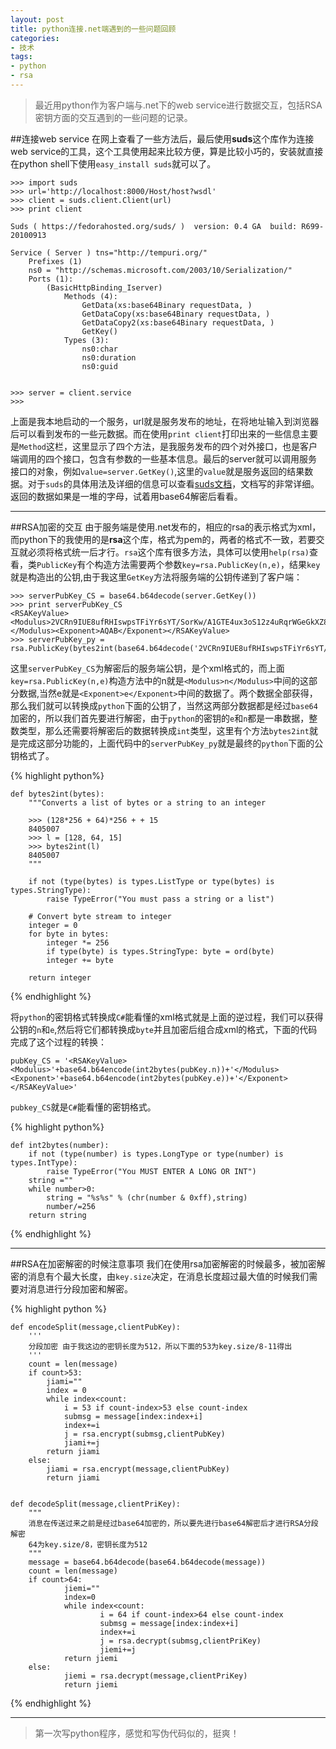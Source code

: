 ```yaml
---
layout: post
title: python连接.net端遇到的一些问题回顾
categories:
- 技术
tags:
- python 
- rsa
---
```

>最近用python作为客户端与.net下的web service进行数据交互，包括RSA密钥方面的交互遇到的一些问题的记录。

##连接web service
在网上查看了一些方法后，最后使用**suds**这个库作为连接web service的工具，这个工具使用起来比较方便，算是比较小巧的，安装就直接在python shell下使用`easy_install suds`就可以了。
	
	>>> import suds
	>>> url='http://localhost:8000/Host/host?wsdl'
	>>> client = suds.client.Client(url)
	>>> print client

	Suds ( https://fedorahosted.org/suds/ )  version: 0.4 GA  build: R699-20100913

	Service ( Server ) tns="http://tempuri.org/"
   		Prefixes (1)
      	ns0 = "http://schemas.microsoft.com/2003/10/Serialization/"
   		Ports (1):
      		(BasicHttpBinding_Iserver)
         		Methods (4):
            		GetData(xs:base64Binary requestData, )
            		GetDataCopy(xs:base64Binary requestData, )
		            GetDataCopy2(xs:base64Binary requestData, )
		            GetKey()
		        Types (3):
		            ns0:char
		            ns0:duration
		            ns0:guid


	>>> server = client.service
	>>> 
	
上面是我本地启动的一个服务，url就是服务发布的地址，在将地址输入到浏览器后可以看到发布的一些元数据。而在使用`print client`打印出来的一些信息主要是`Method`这栏，这里显示了四个方法，是我服务发布的四个对外接口，也是客户端调用的四个接口，包含有参数的一些基本信息。最后的server就可以调用服务接口的对象，例如`value=server.GetKey()`,这里的`value`就是服务返回的结果数据。对于`suds`的具体用法及详细的信息可以查看[suds文档](https://fedorahosted.org/suds/wiki/Documentation)，文档写的非常详细。返回的数据如果是一堆的字母，试着用base64解密后看看。

---
##RSA加密的交互
由于服务端是使用.net发布的，相应的rsa的表示格式为xml，而python下的我使用的是**rsa**这个库，格式为pem的，两者的格式不一致，若要交互就必须将格式统一后才行。`rsa`这个库有很多方法，具体可以使用`help(rsa)`查看，类`PublicKey`有个构造方法需要两个参数`key=rsa.PublicKey(n,e)`，结果`key`就是构造出的公钥,由于我这里`GetKey`方法将服务端的公钥传递到了客户端：
	
	>>> serverPubKey_CS = base64.b64decode(server.GetKey())
	>>> print serverPubKey_CS
	<RSAKeyValue><Modulus>2VCRn9IUE8ufRHIswpsTFiYr6sYT/SorKw/A1GTE4ux3oS12z4uRqrWGeGkXZ8q68HvmCFSn4h5xS+yvN17Fnw==</Modulus><Exponent>AQAB</Exponent></RSAKeyValue>	
	>>> serverPubKey_py = rsa.PublicKey(bytes2int(base64.b64decode('2VCRn9IUE8ufRHIswpsTFiYr6sYT/SorKw/A1GTE4ux3oS12z4uRqrWGeGkXZ8q68HvmCFSn4h5xS+yvN17Fnw==')),bytes2int(base64.b64decode('AQAB')))
这里`serverPubKey_CS`为解密后的服务端公钥，是个xml格式的，而上面`key=rsa.PublicKey(n,e)`构造方法中的n就是`<Modulus>n</Modulus>`中间的这部分数据,当然e就是`<Exponent>e</Exponent>`中间的数据了。两个数据全部获得，那么我们就可以转换成`python`下面的公钥了，当然这两部分数据都是经过`base64`加密的，所以我们首先要进行解密，由于`python`的密钥的`e`和`n`都是一串数据，整数类型，那么还需要将解密后的数据转换成`int`类型，这里有个方法`bytes2int`就是完成这部分功能的，上面代码中的`serverPubKey_py`就是最终的`python`下面的公钥格式了。

{% highlight python%}

	def bytes2int(bytes):
	    """Converts a list of bytes or a string to an integer
	 
	    >>> (128*256 + 64)*256 + + 15
	    8405007
	    >>> l = [128, 64, 15]
	    >>> bytes2int(l)
	    8405007
	    """
	 
	    if not (type(bytes) is types.ListType or type(bytes) is types.StringType):
	        raise TypeError("You must pass a string or a list")
	 
	    # Convert byte stream to integer
	    integer = 0
	    for byte in bytes:
	        integer *= 256
	        if type(byte) is types.StringType: byte = ord(byte)
	        integer += byte
	 
	    return integer
{% endhighlight %}

将`python`的密钥格式转换成`C#`能看懂的xml格式就是上面的逆过程，我们可以获得公钥的`n`和`e`,然后将它们都转换成`byte`并且加密后组合成xml的格式，下面的代码完成了这个过程的转换：
	
	pubKey_CS = '<RSAKeyValue><Modulus>'+base64.b64encode(int2bytes(pubKey.n))+'</Modulus><Exponent>'+base64.b64encode(int2bytes(pubKey.e))+'</Exponent></RSAKeyValue>'

`pubkey_CS`就是`C#`能看懂的密钥格式。

{% highlight python%}

	def int2bytes(number):
		if not (type(number) is types.LongType or type(number) is types.IntType):
			raise TypeError("You MUST ENTER A LONG OR INT")
		string =""
		while number>0:
			string = "%s%s" % (chr(number & 0xff),string)
			number/=256
		return string
{% endhighlight %}

---
##RSA在加密解密的时候注意事项
我们在使用rsa加密解密的时候最多，被加密解密的消息有个最大长度，由`key.size`决定，在消息长度超过最大值的时候我们需要对消息进行分段加密和解密。

{% highlight python %}

	def encodeSplit(message,clientPubKey):
		'''
		分段加密 由于我这边的密钥长度为512，所以下面的53为key.size/8-11得出
		'''
		count = len(message)
		if count>53:
			jiami=""
			index = 0
			while index<count:
				i = 53 if count-index>53 else count-index
				submsg = message[index:index+i]
				index+=i
				j = rsa.encrypt(submsg,clientPubKey)
				jiami+=j
			return jiami
		else:
			jiami = rsa.encrypt(message,clientPubKey)
			return jiami


	def decodeSplit(message,clientPriKey):
	    """
		消息在传送过来之前是经过base64加密的，所以要先进行base64解密后才进行RSA分段解密
		64为key.size/8，密钥长度为512
	    """
	    message = base64.b64decode(base64.b64decode(message))
	    count = len(message)
	    if count>64:
	            jiemi=""
	            index=0
	            while index<count:
	                    i = 64 if count-index>64 else count-index
	                    submsg = message[index:index+i]
	                    index+=i
	                    j = rsa.decrypt(submsg,clientPriKey)
	                    jiemi+=j
	            return jiemi
	    else:
	            jiemi = rsa.decrypt(message,clientPriKey)
	            return jiemi
{% endhighlight %}

---
>第一次写python程序，感觉和写伪代码似的，挺爽！
